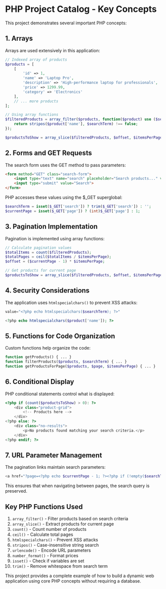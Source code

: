 # PHP Project Catalog - Key Concepts

This project demonstrates several important PHP concepts:

## 1. Arrays

Arrays are used extensively in this application:

```php
// Indexed array of products
$products = [
    [
        'id' => 1,
        'name' => 'Laptop Pro',
        'description' => 'High-performance laptop for professionals',
        'price' => 1299.99,
        'category' => 'Electronics'
    ],
    // ... more products
];

// Using array functions
$filteredProducts = array_filter($products, function($product) use ($searchTerm) {
    return stripos($product['name'], $searchTerm) !== false;
});

$productsToShow = array_slice($filteredProducts, $offset, $itemsPerPage);
```

## 2. Forms and GET Requests

The search form uses the GET method to pass parameters:

```html
<form method="GET" class="search-form">
    <input type="text" name="search" placeholder="Search products..." value="<?php echo htmlspecialchars($searchTerm); ?>">
    <input type="submit" value="Search">
</form>
```

PHP accesses these values using the $_GET superglobal:

```php
$searchTerm = isset($_GET['search']) ? trim($_GET['search']) : '';
$currentPage = isset($_GET['page']) ? (int)$_GET['page'] : 1;
```

## 3. Pagination Implementation

Pagination is implemented using array functions:

```php
// Calculate pagination values
$totalItems = count($filteredProducts);
$totalPages = ceil($totalItems / $itemsPerPage);
$offset = ($currentPage - 1) * $itemsPerPage;

// Get products for current page
$productsToShow = array_slice($filteredProducts, $offset, $itemsPerPage);
```

## 4. Security Considerations

The application uses `htmlspecialchars()` to prevent XSS attacks:

```php
value="<?php echo htmlspecialchars($searchTerm); ?>"

<?php echo htmlspecialchars($product['name']); ?>
```

## 5. Functions for Code Organization

Custom functions help organize the code:

```php
function getProducts() { ... }
function filterProducts($products, $searchTerm) { ... }
function getProductsForPage($products, $page, $itemsPerPage) { ... }
```

## 6. Conditional Display

PHP conditional statements control what is displayed:

```php
<?php if (count($productsToShow) > 0): ?>
    <div class="product-grid">
        <!-- Products here -->
    </div>
<?php else: ?>
    <div class="no-results">
        <p>No products found matching your search criteria.</p>
    </div>
<?php endif; ?>
```

## 7. URL Parameter Management

The pagination links maintain search parameters:

```php
<a href="?page=<?php echo $currentPage - 1; ?><?php if (!empty($searchTerm)) echo '&search=' . urlencode($searchTerm); ?>">
```

This ensures that when navigating between pages, the search query is preserved.

## Key PHP Functions Used

1. `array_filter()` - Filter products based on search criteria
2. `array_slice()` - Extract products for current page
3. `count()` - Count number of products
4. `ceil()` - Calculate total pages
5. `htmlspecialchars()` - Prevent XSS attacks
6. `stripos()` - Case-insensitive string search
7. `urlencode()` - Encode URL parameters
8. `number_format()` - Format prices
9. `isset()` - Check if variables are set
10. `trim()` - Remove whitespace from search term

This project provides a complete example of how to build a dynamic web application using core PHP concepts without requiring a database.